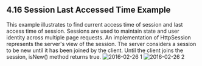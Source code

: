 
4.16 Session Last Accessed Time Example
---------------------------------------
This example illustrates to find current  access time of session  and last access time of session. Sessions are used to maintain state and user identity across multiple page requests. An implementation of HttpSession represents the server's view of the session. The server considers a session to be new until it has been joined by the client. Until the client joins the session, isNew() method returns true.
![2016-02-26 1](https://cloud.githubusercontent.com/assets/16263300/13371212/a44f3670-dd46-11e5-91ad-0bc19ca460b5.png)
![2016-02-26 2](https://cloud.githubusercontent.com/assets/16263300/13371214/a4cd846c-dd46-11e5-80dc-3582556d291d.png)

